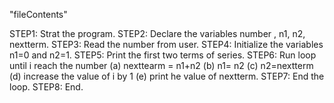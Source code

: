 "fileContents"

STEP1: Strat the program.
STEP2: Declare the variables number , n1, n2, nextterm.
STEP3: Read the number from user.
STEP4: Initialize the variables n1=0 and n2=1.
STEP5: Print the first two terms of series.
STEP6: Run loop until i reach the number (a) nexttearm = n1+n2 (b) n1= n2 (c) n2=nextterm (d) increase the value of i by 1 (e) print he value of nextterm.
STEP7: End the loop.
STEP8: End.